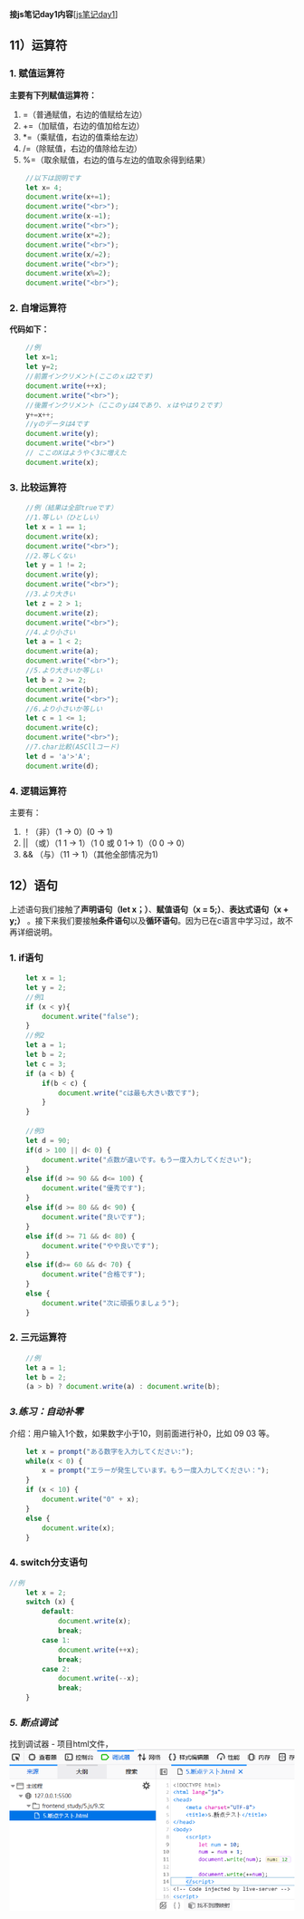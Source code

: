 **接js笔记day1内容**[[js笔记day1](https://github.com/inabananami/obsidian-backup/blob/main/js%E7%AC%94%E8%AE%B0/js%E7%AC%94%E8%AE%B0day1.md)]
## 11）运算符
### 1. 赋值运算符
**主要有下列赋值运算符：**
1. =（普通赋值，右边的值赋给左边）
2. +=（加赋值，右边的值加给左边）
3. \*=（乘赋值，右边的值乘给左边）
4. /=（除赋值，右边的值除给左边）
5. %=（取余赋值，右边的值与左边的值取余得到结果）
```js
	//以下は説明です
	let x= 4;
	document.write(x+=1);
	document.write("<br>");
	document.write(x-=1);
	document.write("<br>");
	document.write(x*=2);
	document.write("<br>");
	document.write(x/=2);
	document.write("<br>");
	document.write(x%=2);
	document.write("<br>");
```
### 2. 自增运算符
**代码如下：**
```js
	//例
	let x=1;
	let y=2;
	//前置インクリメント(ここのｘは2です)
	document.write(++x);
	document.write("<br>");
	//後置インクリメント（ここのｙは4であり、ｘはやはり２です）
	y+=x++;
	//yのデータは4です
	document.write(y);
	document.write("<br>")
	// ここのXはようやく3に増えた
	document.write(x);
```
### 3. 比较运算符
```js
	//例（結果は全部trueです）
	//1.等しい（ひとしい）
	let x = 1 == 1;
	document.write(x);
	document.write("<br>");
	//2.等しくない
	let y = 1 != 2;
	document.write(y);
	document.write("<br>");
	//3.より大きい
	let z = 2 > 1;
	document.write(z);
	document.write("<br>");
	//4.より小さい
	let a = 1 < 2;
	document.write(a);
	document.write("<br>");
	//5.より大きいか等しい
	let b = 2 >= 2;
	document.write(b);
	document.write("<br>");
	//6.より小さいか等しい
	let c = 1 <= 1;
	document.write(c);
	document.write("<br>");
	//7.char比較(ASCllコード)
	let d = 'a'>'A';
	document.write(d);
```
### 4. 逻辑运算符
主要有：
1. ！（非）（1 -> 0）(0 -> 1)
2. || （或）（1 1 -> 1）（1 0 或 0 1-> 1）（0 0 -> 0）
3. && （与）（11 -> 1）（其他全部情况为1)
## 12）语句
上述语句我们接触了**声明语句（let x；）**、**赋值语句（x = 5;）**、**表达式语句（x + y;）** 。接下来我们要接触**条件语句**以及**循环语句**。因为已在c语言中学习过，故不再详细说明。
### 1. if语句
```js
	let x = 1;
	let y = 2;
	//例1
	if (x < y){
		document.write("false");
	}
	//例2
	let a = 1;
	let b = 2;
	let c = 3;
	if (a < b) {
		if(b < c) {
			document.write("cは最も大きい数です");
		}
	}

	//例3
	let d = 90;
	if(d > 100 || d< 0) {
		document.write("点数が違いです。もう一度入力してください");
	}
	else if(d >= 90 && d<= 100) {
		document.write("優秀です");
	}
	else if(d >= 80 && d< 90) {
		document.write("良いです");
	}
	else if(d >= 71 && d< 80) {
		document.write("やや良いです");
	}
	else if(d>= 60 && d< 70) {
		document.write("合格です");
	}
	else {
		document.write("次に頑張りましょう");
	}
```
### 2. 三元运算符
```js
	//例
	let a = 1;
	let b = 2;
	(a > b) ? document.write(a) : document.write(b);
```
### *3.练习：自动补零*
介绍：用户输入1个数，如果数字小于10，则前面进行补0，比如 09 03 等。
```js
	let x = prompt("ある数字を入力してください:");
	while(x < 0) {
		x = prompt("エラーが発生しています。もう一度入力してください：");
	}
	if (x < 10) {
		document.write("0" + x);
	}
	else {
		document.write(x);
	}
```
### 4. switch分支语句
```js
//例
	let x = 2;
	switch (x) {
		default:
			document.write(x);
			break;
		case 1:
			document.write(++x);
			break;
		case 2:
			document.write(--x);
			break;
	}
```
### *5. 断点调试*
找到调试器 - 项目html文件，![[断点测试.png]](https://github.com/inabananami/obsidian-backup/blob/main/js%E7%AC%94%E8%AE%B0/%E6%96%AD%E7%82%B9%E6%B5%8B%E8%AF%95.png)